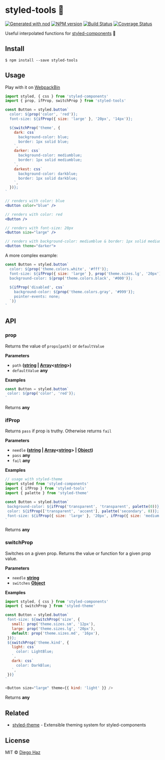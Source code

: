 # styled-tools 💅

[![Generated with nod](https://img.shields.io/badge/generator-nod-2196F3.svg?style=flat-square)](https://github.com/diegohaz/nod)
[![NPM version](https://img.shields.io/npm/v/styled-tools.svg?style=flat-square)](https://npmjs.org/package/styled-tools)
[![Build Status](https://img.shields.io/travis/diegohaz/styled-tools/master.svg?style=flat-square)](https://travis-ci.org/diegohaz/styled-tools) [![Coverage Status](https://img.shields.io/codecov/c/github/diegohaz/styled-tools/master.svg?style=flat-square)](https://codecov.io/gh/diegohaz/styled-tools/branch/master)

Useful interpolated functions for [styled-components](https://github.com/styled-components/styled-components) 💅

## Install

    $ npm install --save styled-tools

## Usage

Play with it on [WebpackBin](https://www.webpackbin.com/bins/-Kel3KgddZSrD5oK0fIk)

```jsx
import styled, { css } from 'styled-components'
import { prop, ifProp, switchProp } from 'styled-tools'

const Button = styled.button`
  color: ${prop('color', 'red')};
  font-size: ${ifProp({ size: 'large' }, '20px', '14px')};

  ${switchProp('theme', {
    dark: css`
      background-color: blue;
      border: 1px solid blue;
    `,
    darker: css`
      background-color: mediumblue;
      border: 1px solid mediumblue;
    `,
    darkest: css`
      background-color: darkblue;
      border: 1px solid darkblue;
    `,
  })};
`

// renders with color: blue
<Button color="blue" />

// renders with color: red
<Button />

// renders with font-size: 20px
<Button size="large" />

// renders with background-color: mediumblue & border: 1px solid mediumblue
<Button theme="darker">
```

A more complex example:
```jsx
const Button = styled.button`
  color: ${prop('theme.colors.white', '#fff')};
  font-size: ${ifProp({ size: 'large' }, prop('theme.sizes.lg', '20px'), prop('theme.sizes.md', '14px'))};
  background-color: ${prop('theme.colors.black', '#000')};
  
  ${ifProp('disabled', css`
    background-color: ${prop('theme.colors.gray', '#999')};
    pointer-events: none;
  `)}
`
```

## API

<!-- Generated by documentation.js. Update this documentation by updating the source code. -->

### prop

Returns the value of `props[path]` or `defaultValue`

**Parameters**

-   `path` **([string](https://developer.mozilla.org/en-US/docs/Web/JavaScript/Reference/Global_Objects/String) \| [Array](https://developer.mozilla.org/en-US/docs/Web/JavaScript/Reference/Global_Objects/Array)&lt;[string](https://developer.mozilla.org/en-US/docs/Web/JavaScript/Reference/Global_Objects/String)>)** 
-   `defaultValue` **any** 

**Examples**

```javascript
const Button = styled.button`
 color: ${prop('color', 'red')};
`
```

Returns **any** 

### ifProp

Returns `pass` if prop is truthy. Otherwise returns `fail`

**Parameters**

-   `needle` **([string](https://developer.mozilla.org/en-US/docs/Web/JavaScript/Reference/Global_Objects/String) \| [Array](https://developer.mozilla.org/en-US/docs/Web/JavaScript/Reference/Global_Objects/Array)&lt;[string](https://developer.mozilla.org/en-US/docs/Web/JavaScript/Reference/Global_Objects/String)> | [Object](https://developer.mozilla.org/en-US/docs/Web/JavaScript/Reference/Global_Objects/Object))** 
-   `pass` **any** 
-   `fail` **any** 

**Examples**

```javascript
// usage with styled-theme
import styled from 'styled-components'
import { ifProp } from 'styled-tools'
import { palette } from 'styled-theme'

const Button = styled.button`
 background-color: ${ifProp('transparent', 'transparent', palette(0))};
 color: ${ifProp(['transparent', 'accent'], palette('secondary', 0))};
 font-size: ${ifProp({ size: 'large' }, '20px', ifProp({ size: 'medium' }, '16px', '12px'))};
`
```

Returns **any** 

### switchProp

Switches on a given prop. Returns the value or function for a given prop value.

**Parameters**

-   `needle` **[string](https://developer.mozilla.org/en-US/docs/Web/JavaScript/Reference/Global_Objects/String)** 
-   `switches` **[Object](https://developer.mozilla.org/en-US/docs/Web/JavaScript/Reference/Global_Objects/Object)** 

**Examples**

```javascript
import styled, { css } from 'styled-components'
import { switchProp } from 'styled-theme'

const Button = styled.button`
 font-size: ${switchProp('size', {
   small: prop('theme.sizes.sm', '12px'),
   large: prop('theme.sizes.lg', '20px'),
   default: prop('theme.sizes.md', '16px'),
 })};
 ${switchProp('theme.kind', {
   light: css`
     color: LightBlue;
   `,
   dark: css`
     color: DarkBlue;
   `,
 })}
`

<Button size="large" theme={{ kind: 'light' }} />
```

Returns **any** 

## Related

-   [styled-theme](https://github.com/diegohaz/styled-theme) - Extensible theming system for styled-components

## License

MIT © [Diego Haz](https://github.com/diegohaz)
